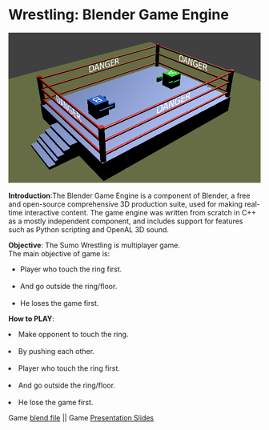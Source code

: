 # Wrestling: Blender Game Engine


<img src="https://github.com/SandeepLavhate/Wrestling_Blender_Game/blob/master/Wrestling_game.png" alt="alt text" width="550px" height="300px">

<b>Introduction</b>:The Blender Game Engine is a component of Blender, a free and open-source comprehensive 3D production suite, used for making real-time interactive content. The game engine was written from scratch in C++ as a mostly independent component, and includes support for features such as Python scripting and OpenAL 3D sound.

<b>Objective</b>: The Sumo Wrestling is multiplayer game.<br/>
The main objective of game is:
<ul>
  <li>Player who touch the ring first.</li><br/>
<li>And go outside the ring/floor.</li><br/>
<li>He loses the game first.</li>
  </ul>

<b>How to PLAY</b>:<br/>
<li>Make opponent to touch the ring.</li><br/>
<li>By pushing each other.</li><br/>
<li>Player who touch the ring first.</li><br/>
<li>And go outside the ring/floor.</li><br/>
<li>He lose the game first.

Game <a href="https://github.com/SandeepLavhate/Wrestling_Blender_Game/blob/master/Wrestling.blend">blend file</a> || Game <a href="https://github.com/SandeepLavhate/Wrestling_Blender_Game/blob/master/Sumo%20wrestling%20game.pdf">Presentation Slides</a>
